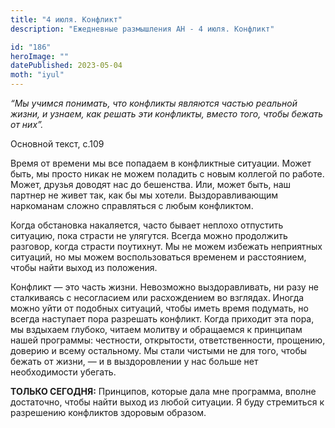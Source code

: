 ```yaml
---
title: "4 июля. Конфликт"
description: "Ежедневные размышления АН - 4 июля. Конфликт"

id: "186"
heroImage: ""
datePublished: 2023-05-04
moth: "iyul"
---
```


_“Мы учимся понимать, что конфликты являются частью реальной жизни, и узнаем,
как решать эти конфликты, вместо того, чтобы бежать от них”._

Основной текст, с.109

Время от времени мы все попадаем в конфликтные ситуации. Может быть, мы просто
никак не можем поладить с новым коллегой по работе. Может, друзья доводят нас
до бешенства. Или, может быть, наш партнер не живет так, как бы мы хотели.
Выздоравливающим наркоманам сложно справляться с любым конфликтом.

Когда обстановка накаляется, часто бывает неплохо отпустить ситуацию, пока
страсти не улягутся. Всегда можно продолжить разговор, когда страсти
поутихнут. Мы не можем избежать неприятных ситуаций, но мы можем
воспользоваться временем и расстоянием, чтобы найти выход из положения.

Конфликт — это часть жизни. Невозможно выздоравливать, ни разу не сталкиваясь
с несогласием или расхождением во взглядах. Иногда можно уйти от подобных
ситуаций, чтобы иметь время подумать, но всегда наступает пора разрешать
конфликт. Когда приходит эта пора, мы вздыхаем глубоко, читаем молитву и
обращаемся к принципам нашей программы: честности, открытости,
ответственности, прощению, доверию и всему остальному. Мы стали чистыми не для
того, чтобы бежать от жизни, — и в выздоровлении у нас больше нет
необходимости убегать.

**ТОЛЬКО СЕГОДНЯ:** Принципов, которые дала мне программа, вполне достаточно,
чтобы найти выход из любой ситуации. Я буду стремиться к разрешению конфликтов
здоровым образом.
